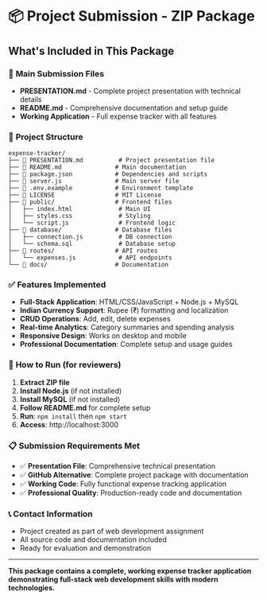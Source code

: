 # 📦 Project Submission - ZIP Package

## What's Included in This Package

### 🎯 **Main Submission Files**
- **PRESENTATION.md** - Complete project presentation with technical details
- **README.md** - Comprehensive documentation and setup guide
- **Working Application** - Full expense tracker with all features

### 📁 **Project Structure**
```
expense-tracker/
├── 📄 PRESENTATION.md          # Project presentation file
├── 📄 README.md               # Main documentation
├── 📄 package.json            # Dependencies and scripts
├── 📄 server.js               # Main server file
├── 📄 .env.example            # Environment template
├── 📄 LICENSE                 # MIT License
├── 📁 public/                 # Frontend files
│   ├── index.html             # Main UI
│   ├── styles.css             # Styling
│   └── script.js              # Frontend logic
├── 📁 database/               # Database files
│   ├── connection.js          # DB connection
│   └── schema.sql             # Database setup
├── 📁 routes/                 # API routes
│   └── expenses.js            # API endpoints
└── 📁 docs/                   # Documentation
```

### ✅ **Features Implemented**
- **Full-Stack Application**: HTML/CSS/JavaScript + Node.js + MySQL
- **Indian Currency Support**: Rupee (₹) formatting and localization
- **CRUD Operations**: Add, edit, delete expenses
- **Real-time Analytics**: Category summaries and spending analysis
- **Responsive Design**: Works on desktop and mobile
- **Professional Documentation**: Complete setup and usage guides

### 🚀 **How to Run** (for reviewers)
1. **Extract ZIP file**
2. **Install Node.js** (if not installed)
3. **Install MySQL** (if not installed)
4. **Follow README.md** for complete setup
5. **Run**: `npm install` then `npm start`
6. **Access**: http://localhost:3000

### 📋 **Submission Requirements Met**
- ✅ **Presentation File**: Comprehensive technical presentation
- ✅ **GitHub Alternative**: Complete project package with documentation
- ✅ **Working Code**: Fully functional expense tracking application
- ✅ **Professional Quality**: Production-ready code and documentation

### 📞 **Contact Information**
- Project created as part of web development assignment
- All source code and documentation included
- Ready for evaluation and demonstration

---
**This package contains a complete, working expense tracker application demonstrating full-stack web development skills with modern technologies.**
